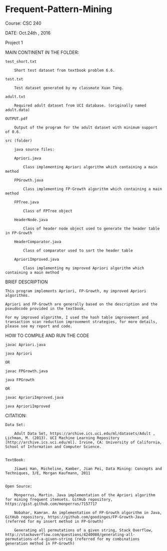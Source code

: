 # Frequent-Pattern-Mining

Course: CSC 240

DATE: Oct.24th , 2016

Project 1


MAIN CONTINENT IN THE FOLDER:

	test_short.txt

		Short test dataset from textbook problem 6.6.

	test.txt

		Test dataset generated by my classmate Xuan Tang.

	adult.txt

		Required adult dataset from UCI database. (originally named adult.data)

	OUTPUT.pdf

		Output of the program for the adult dataset with minimum support of 0.6.

	src (folder)

		java source files:

		Apriori.java

			Class implementing Apriori algorithm which containing a main method

		FPGrowth.java

			Class implementing FP-Growth algorithm which containing a main method

		FPTree.java

			Class of FPTree object

		HeaderNode.java

			Class of header node object used to generate the header table in FP-Growth

		HeaderComparator.java

			Class of comparator used to sort the header table

		AprioriImproved.java

			Class implementing my improved Apriori algorithm which containing a main method


BRIEF DESCRIPTION

	This program implements Apriori, FP-Growth, my improved Apriori algorithms.
	
	Apriori and FP-Growth are generally based on the description and the pseudocode provided in the textbook.
	
	For my improved algorithm, I used the hash table improvement and transaction scan reduction improvement strategies, for more details, please see my report and code.
	

HOW TO COMPILE AND RUN THE CODE

	javac Apriori.java

	java Apriori

	OR

	javac FPGrowth.java

	java FPGrowth

	OR

	javac AprioriImproved.java

	java AprioriImproved


CITATION:

	Data Set:

		Adult Data Set, https://archive.ics.uci.edu/ml/datasets/Adult , Lichman, M. (2013). UCI Machine Learning Repository [http://archive.ics.uci.edu/ml]. Irvine, CA: University of California, School of Information and Computer Science.


	TextBook:

		Jiawei Han, Micheline, Kamber, Jian Pei, Data Mining: Concepts and Techniques, 3/E, Morgan Kaufmann, 2011


	Open Source:

		Monperrus, Martin. Java implementation of the Apriori algorithm for mining frequent itemsets. GitHub repository, https://gist.github.com/monperrus/7157717

		Nobahar, Kamran. An implementation of FP-Growth algorithm in Java, GitHub repository, https://github.com/goodinges/FP-Growth-Java (referred for my insert method in FP-Growth)

		Generating all permutations of a given string, Stack Overflow, http://stackoverflow.com/questions/4240080/generating-all-permutations-of-a-given-string (referred for my combinations generation method in FP-Growth)
